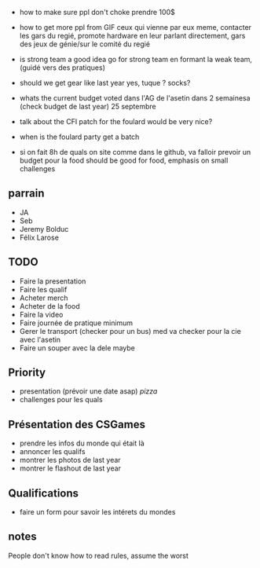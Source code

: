- how to make sure ppl don't choke
    prendre 100$

- how to get more ppl from GIF
    ceux qui vienne par eux meme, contacter les gars du regié, promote hardware en leur parlant directement, gars des jeux de génie/sur le comité du regié

- is strong team a good idea
    go for strong team en formant la weak team, (guidé vers des pratiques)

- should we get gear like last year
    yes, tuque ? socks?

- whats the current budget
    voted dans l'AG de l'asetin dans 2 semainesa (check budget de last year) 25 septembre
    
- talk about the CFI patch for the foulard
    would be very nice?

- when is the foulard party
    get a batch

- si on fait 8h de quals on site comme dans le github, va falloir prevoir un budget pour la food
    should be good for food, emphasis on small challenges
    
## parrain

- JA
- Seb
- Jeremy Bolduc
- Félix Larose

## TODO

- Faire la presentation
- Faire les qualif
- Acheter merch
- Acheter de la food
- Faire la video
- Faire journée de pratique minimum
- Gerer le transport (checker pour un bus) med va checker pour la cie avec l'asetin
- Faire un souper avec la dele maybe

## Priority

- presentation (prévoir une date asap) *pizza*
- challenges pour les quals

## Présentation des CSGames

- prendre les infos du monde qui était là
- annoncer les qualifs
- montrer les photos de last year
- montrer le flashout de last year

## Qualifications

- faire un form pour savoir les intérets du mondes

## notes

People don't know how to read rules, assume the worst


